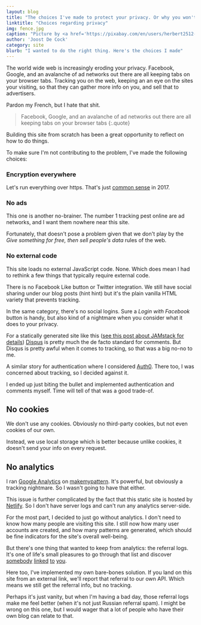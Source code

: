 ```yaml
---
layout: blog
title: "The choices I've made to protect your privacy. Or why you won't be getting any cookies."
linktitle: "Choices regarding privacy"
img: fence.jpg
caption: "Picture by <a href='https://pixabay.com/en/users/herbert2512-2929941/' target='_BLANK' rel='nofollow'>Herbert</a>"
author: 'Joost De Cock'
category: site
blurb: "I wanted to do the right thing. Here's the choices I made"
---
```

The world wide web is increasingly eroding your privacy. Facebook, Google, and an avalanche of ad networks out there are all keeping tabs on your browser tabs. Tracking you on the web, keeping an an eye on the sites your visiting, so that they can gather more info on you, and sell that to advertisers.

Pardon my French, but I hate that shit.

> Facebook, Google, and an avalanche of ad networks out there are all keeping tabs on your browser tabs
{:.quote}

Building this site from scratch has been a great opportunity to reflect on how to do things. 

To make sure I'm not contributing to the problem, I've made the following choices:

### Encryption everywhere

Let's run everything over https. That's just [common sense](https://letsencrypt.org/) in 2017. 

### No ads

This one is another no-brainer. The number 1 tracking pest online are ad networks, and I want them nowhere near this site. 

Fortunately, that doesn't pose a problem given that we don't play by the _Give something for free, then sell people's data_ rules of the web.

### No external code

This site loads no external JavaScript code. None. Which does mean I had to rethink a few things that typically require external code. 

There is no Facebook Like button or Twitter integration. We still have social sharing under our blog posts (hint hint) but it's the plain vanilla HTML variety that prevents tracking.

In the same category, there's no social logins. Sure a _Login with Facebook_ button is handy, but also kind of a nightmare when you consider what it does to your privacy. 

For a statically generated site like this ([see this post about JAMstack for details](/blog/freesewing-goes-jamstack/)) [Disqus](https://disqus.com/) is pretty much the de facto standard for comments. But Disqus is pretty awful when it comes to tracking, so that was a big no-no to me.

A similar story for authentication where I considered [Auth0](https://auth0.com/). There too, I was concerned about tracking, so I decided against it.

I ended up just biting the bullet and implemented authentication and comments myself. Time will tell of that was a good trade-of.

## No cookies
We don't use any cookies. Obviously no third-party cookies, but not even cookies of our own.

Instead, we use local storage which is better because unlike cookies, it doesn't send your info on every request.

## No analytics
I ran [Google Analytics](https://analytics.google.com/) on [makemypattern](https://makemypattern.com/). It's powerful, but obviously a tracking nightmare. So I wasn't going to have that either.

This issue is further complicated by the fact that this static site is hosted by [Netlify](https://www.netlify.com/). So I don't have server logs and can't run any analytics server-side.

For the most part, I decided to just go without analytics. I don't need to know how many people are visiting this site. I still now how many user accounts are created, and how many patterns are generated, which should be fine indicators for the site's overall well-being.

But there's one thing that wanted to keep from analytics: the referral logs. It's one of life's small pleasures to go through that list and discover 
[somebody](https://www.reddit.com/r/freepatterns/comments/4zh5nr/is_there_software_to_generate_sewing_patterns/) 
[linked](http://www.makery.uk/2016/08/the-refashioners-2016-joost/) 
[to](https://closetcasepatterns.com/week-sewing-blogs-vol-98/)
[you](https://opensource.com/life/16/11/free-open-sewing-patterns). 

Here too, I've implemented my own bare-bones solution. If you land on this site from an external link, we'll report that referral to our own API. Which means we still get the referral info, but no tracking.

Perhaps it's just vanity, but when I'm having a bad day, those referral logs make me feel better (when it's not just Russian referral spam). I might be wrong on this one, but I would wager that a lot of people who have their own blog can relate to that.
